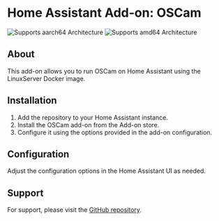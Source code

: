 # Home Assistant Add-on: OSCam

![Supports aarch64 Architecture][aarch64-shield]
![Supports amd64 Architecture][amd64-shield]


[aarch64-shield]: https://img.shields.io/badge/aarch64-yes-green.svg
[amd64-shield]: https://img.shields.io/badge/amd64-yes-green.svg


## About
This add-on allows you to run OSCam on Home Assistant using the LinuxServer Docker image.

## Installation
1. Add the repository to your Home Assistant instance.
2. Install the OSCam add-on from the Add-on store.
3. Configure it using the options provided in the add-on configuration.

## Configuration
Adjust the configuration options in the Home Assistant UI as needed.

## Support
For support, please visit the [GitHub repository](https://github.com/dmdias/homeassistant-addons).
